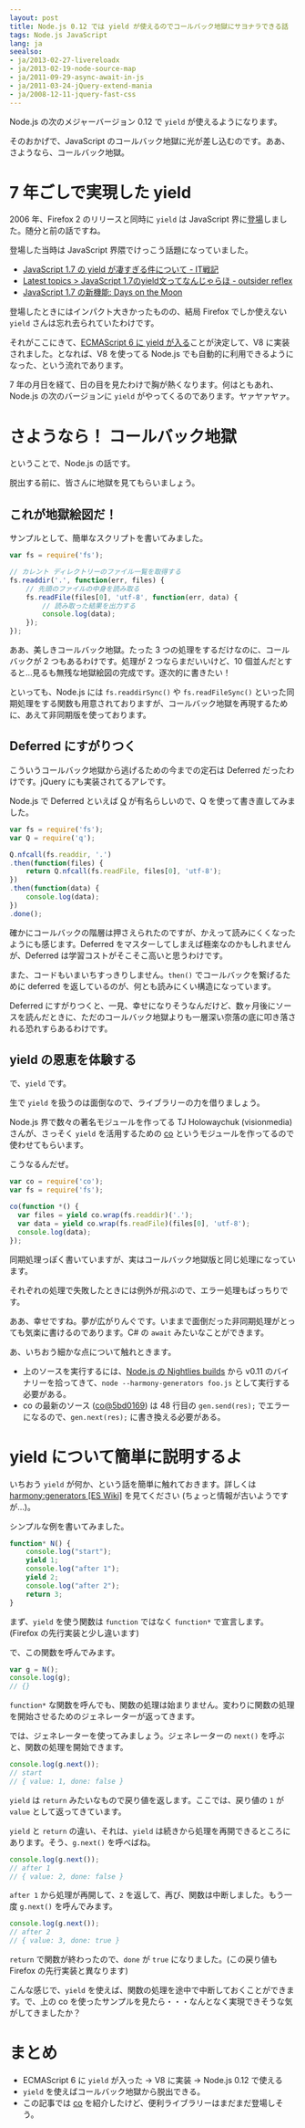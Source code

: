 ```yaml
---
layout: post
title: Node.js 0.12 では yield が使えるのでコールバック地獄にサヨナラできる話
tags: Node.js JavaScript
lang: ja
seealso:
- ja/2013-02-27-livereloadx
- ja/2013-02-19-node-source-map
- ja/2011-09-29-async-await-in-js
- ja/2011-03-24-jQuery-extend-mania
- ja/2008-12-11-jquery-fast-css
---
```

Node.js の次のメジャーバージョン 0.12 で `yield` が使えるようになります。

そのおかげで、JavaScript のコールバック地獄に光が差し込むのです。ああ、さようなら、コールバック地獄。


7 年ごしで実現した yield
========================

2006 年、Firefox 2 のリリースと同時に `yield` は JavaScript 界に[登場](https://developer.mozilla.org/ja/docs/Web/JavaScript/New_in_JavaScript/1.7)しました。随分と前の話ですね。

登場した当時は JavaScript 界隈でけっこう話題になっていました。

* [JavaScript 1.7 の yield が凄すぎる件について - IT戦記](http://d.hatena.ne.jp/amachang/20060805/1154743229)
* [Latest topics > JavaScript 1.7のyield文ってなんじゃらほ - outsider reflex](http://piro.sakura.ne.jp/latest/blosxom/webtech/javascript/2006-08-07_yield.htm)
* [JavaScript 1.7 の新機能: Days on the Moon](http://nanto.asablo.jp/blog/2006/08/12/481381)

登場したときにはインパクト大きかったものの、結局 Firefox でしか使えない `yield` さんは忘れ去られていたわけです。

それがここにきて、[ECMAScript 6 に yield が入る](http://wiki.ecmascript.org/doku.php?id=harmony:generators)ことが決定して、V8 に実装されました。となれば、V8 を使ってる Node.js でも自動的に利用できるようになった、という流れであります。

7 年の月日を経て、日の目を見たわけで胸が熱くなります。何はともあれ、Node.js の次のバージョンに `yield` がやってくるのであります。ヤァヤァヤァ。


さようなら！ コールバック地獄
=============================

ということで、Node.js の話です。

脱出する前に、皆さんに地獄を見てもらいましょう。


これが地獄絵図だ！
------------------

サンプルとして、簡単なスクリプトを書いてみました。

```js
var fs = require('fs');

// カレント ディレクトリーのファイル一覧を取得する
fs.readdir('.', function(err, files) {
    // 先頭のファイルの中身を読み取る
    fs.readFile(files[0], 'utf-8', function(err, data) {
        // 読み取った結果を出力する
        console.log(data);
    });
});
```

ああ、美しきコールバック地獄。たった 3 つの処理をするだけなのに、コールバックが 2 つもあるわけです。処理が 2 つならまだいいけど、10 個並んだとすると…見るも無残な地獄絵図の完成です。逐次的に書きたい！

といっても、Node.js には `fs.readdirSync()` や `fs.readFileSync()` といった同期処理をする関数も用意されておりますが、コールバック地獄を再現するために、あえて非同期版を使っております。


Deferred にすがりつく
---------------------

こういうコールバック地獄から逃げるための今までの定石は Deferred だったわけです。jQuery にも実装されてるアレです。

Node.js で Deferred といえば [Q](https://github.com/kriskowal/q) が有名らしいので、Q を使って書き直してみました。

```js
var fs = require('fs');
var Q = require('q');

Q.nfcall(fs.readdir, '.')
.then(function(files) {
    return Q.nfcall(fs.readFile, files[0], 'utf-8');
})
.then(function(data) {
    console.log(data);
})
.done();
```

確かにコールバックの階層は押さえられたのですが、かえって読みにくくなったようにも感じます。Deferred をマスターしてしまえば極楽なのかもしれませんが、Deferred は学習コストがそこそこ高いと思うわけです。

また、コードもいまいちすっきりしません。`then()` でコールバックを繋げるために deferred を返しているのが、何とも読みにくい構造になっています。

Deferred にすがりつくと、一見、幸せになりそうなんだけど、数ヶ月後にソースを読んだときに、ただのコールバック地獄よりも一層深い奈落の底に叩き落される恐れすらあるわけです。


yield の恩恵を体験する
----------------------

で、`yield` です。

生で `yield` を扱うのは面倒なので、ライブラリーの力を借りましょう。

Node.js 界で数々の著名モジュールを作ってる TJ Holowaychuk (visionmedia) さんが、さっそく `yield` を活用するための [co] というモジュールを作ってるので使わせてもらいます。

こうなるんだぜ。

```js
var co = require('co');
var fs = require('fs');

co(function *() {
  var files = yield co.wrap(fs.readdir)('.');
  var data = yield co.wrap(fs.readFile)(files[0], 'utf-8');
  console.log(data);
});
```

同期処理っぽく書いていますが、実はコールバック地獄版と同じ処理になっています。

それぞれの処理で失敗したときには例外が飛ぶので、エラー処理もばっちりです。

ああ、幸せですね。夢が広がりんぐです。いままで面倒だった非同期処理がとっても気楽に書けるのであります。C# の `await` みたいなことができます。

あ、いちおう細かな点について触れときます。

* 上のソースを実行するには、[Node.js の Nightlies builds](http://jenkins.nodejs.org/html/nightlies.html) から v0.11 のバイナリーを拾ってきて、`node --harmony-generators foo.js` として実行する必要がある。
* co の最新のソース ([co@5bd0169](https://github.com/visionmedia/co/commit/5bd0169604e82c8f9900ad7b6edf95a5cb23df53)) は 48 行目の `gen.send(res);` でエラーになるので、`gen.next(res);` に書き換える必要がある。


yield について簡単に説明するよ
==============================

いちおう `yield` が何か、という話を簡単に触れておきます。詳しくは [harmony:generators [ES Wiki]](http://wiki.ecmascript.org/doku.php?id=harmony:generators) を見てください (ちょっと情報が古いようですが…)。

シンプルな例を書いてみました。

```js
function* N() {
    console.log("start");
    yield 1;
    console.log("after 1");
    yield 2;
    console.log("after 2");
    return 3;
}
```

まず、`yield` を使う関数は `function` ではなく `function*` で宣言します。(Firefox の先行実装と少し違います)

で、この関数を呼んでみます。

```js
var g = N();
console.log(g);
// {}
```

`function*` な関数を呼んでも、関数の処理は始まりません。変わりに関数の処理を開始させるためのジェネレーターが返ってきます。

では、ジェネレーターを使ってみましょう。ジェネレーターの `next()` を呼ぶと、関数の処理を開始できます。

```js
console.log(g.next());
// start
// { value: 1, done: false }
```

`yield` は `return` みたいなもので戻り値を返します。ここでは、戻り値の `1` が `value` として返ってきています。

`yield` と `return` の違い、それは、`yield` は続きから処理を再開できるところにあります。そう、`g.next()` を呼べばね。

```js
console.log(g.next());
// after 1
// { value: 2, done: false }
```

`after 1` から処理が再開して、`2` を返して、再び、関数は中断しました。もう一度 `g.next()` を呼んでみます。

```js
console.log(g.next());
// after 2
// { value: 3, done: true }
```

`return` で関数が終わったので、`done` が `true` になりました。(この戻り値も Firefox の先行実装と異なります)

こんな感じで、`yield` を使えば、関数の処理を途中で中断しておくことができます。で、上の co を使ったサンプルを見たら・・・なんとなく実現できそうな気がしてきましたか？


まとめ
======

* ECMAScript 6 に `yield` が入った → V8 に実装 → Node.js 0.12 で使える
* `yield` を使えばコールバック地獄から脱出できる。
* この記事では [co] を紹介したけど、便利ライブラリーはまだまだ登場しそう。

[co]: https://github.com/visionmedia/co/